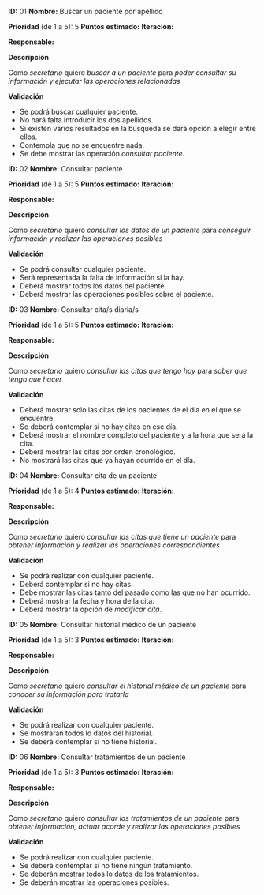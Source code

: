 **ID:** 01 **Nombre:** Buscar un paciente por apellido

**Prioridad** (de 1 a 5): 5 **Puntos estimado:**  **Iteración:**

**Responsable:**

**Descripción**

Como *secretario* quiero *buscar a un paciente* para *poder consultar su información y ejecutar las operaciones relacionadas*

**Validación**

- Se podrá buscar cualquier paciente.
- No hará falta introducir los dos apellidos.
- Si existen varios resultados en la búsqueda se dará opción a elegir entre ellos.
- Contempla que no se encuentre nada.
- Se debe mostrar las operación *consultar paciente*.


**ID:** 02 **Nombre:** Consultar paciente

**Prioridad** (de 1 a 5): 5 **Puntos estimado:**  **Iteración:**

**Responsable:**

**Descripción**

Como *secretario* quiero *consultar los datos de un paciente* para *conseguir información y realizar las operaciones posibles*

**Validación**

- Se podrá consultar cualquier paciente.
- Será representada la falta de información si la hay.
- Deberá mostrar todos los datos del paciente.
- Deberá mostrar las operaciones posibles sobre el paciente.


**ID:** 03 **Nombre:** Consultar cita/s diaria/s

**Prioridad** (de 1 a 5): 5 **Puntos estimado:**  **Iteración:**

**Responsable:**

**Descripción**

Como *secretario* quiero *consultar las citas que tengo hoy* para *saber que tengo que hacer*

**Validación**

- Deberá mostrar solo las citas de los pacientes de el día en el que se encuentre.
- Se deberá contemplar si no hay citas en ese día.
- Deberá mostrar el nombre completo del paciente y a la hora que será la cita.
- Deberá mostrar las citas por orden cronológico.
- No mostrará las citas que ya hayan ocurrido en el día.


**ID:** 04 **Nombre:** Consultar cita de un paciente

**Prioridad** (de 1 a 5): 4 **Puntos estimado:**  **Iteración:**

**Responsable:**

**Descripción**

Como *secretario* quiero *consultar las citas que tiene un paciente* para *obtener información y realizar las operaciones correspondientes*

**Validación**

- Se podrá realizar con cualquier paciente.
- Deberá contemplar si no hay citas.
- Debe mostrar las citas tanto del pasado como las que no  han ocurrido.
- Deberá mostrar la fecha y hora de la cita.
- Deberá mostrar la opción de *modificar cita*.


**ID:** 05 **Nombre:** Consultar historial médico de un paciente

**Prioridad** (de 1 a 5): 3 **Puntos estimado:**  **Iteración:**

**Responsable:**

**Descripción**

Como *secretario* quiero *consultar el historial médico de un paciente* para *conocer su información para tratarla*

**Validación**

- Se podrá realizar con cualquier paciente.
- Se mostrarán todos lo datos del historial.
- Se deberá contemplar si no tiene historial.



**ID:** 06 **Nombre:** Consultar tratamientos de un paciente

**Prioridad** (de 1 a 5): 3 **Puntos estimado:**  **Iteración:**

**Responsable:**

**Descripción**

Como *secretario* quiero *consultar los tratamientos de un paciente* para *obtener información, actuar acorde y realizar las operaciones posibles*

**Validación**

- Se podrá realizar con cualquier paciente.
- Se deberá contemplar si no tiene ningún tratamiento.
- Se deberán mostrar todos lo datos de los tratamientos.
- Se deberán mostrar las operaciones posibles.
